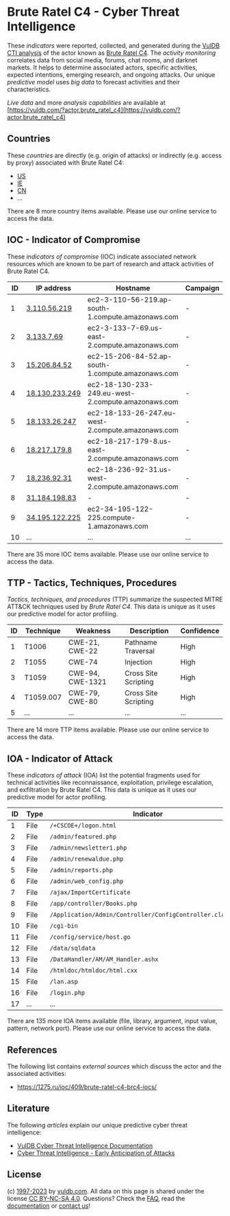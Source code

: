# Brute Ratel C4 - Cyber Threat Intelligence

These _indicators_ were reported, collected, and generated during the [VulDB CTI analysis](https://vuldb.com/?kb.cti) of the actor known as [Brute Ratel C4](https://vuldb.com/?actor.brute_ratel_c4). The _activity monitoring_ correlates data from social media, forums, chat rooms, and darknet markets. It helps to determine associated actors, specific activities, expected intentions, emerging research, and ongoing attacks. Our unique _predictive model_ uses _big data_ to forecast activities and their characteristics.

_Live data_ and more _analysis capabilities_ are available at [https://vuldb.com/?actor.brute_ratel_c4](https://vuldb.com/?actor.brute_ratel_c4)

## Countries

These _countries_ are directly (e.g. origin of attacks) or indirectly (e.g. access by proxy) associated with Brute Ratel C4:

* [US](https://vuldb.com/?country.us)
* [IE](https://vuldb.com/?country.ie)
* [CN](https://vuldb.com/?country.cn)
* ...

There are 8 more country items available. Please use our online service to access the data.

## IOC - Indicator of Compromise

These _indicators of compromise_ (IOC) indicate associated network resources which are known to be part of research and attack activities of Brute Ratel C4.

ID | IP address | Hostname | Campaign | Confidence
-- | ---------- | -------- | -------- | ----------
1 | [3.110.56.219](https://vuldb.com/?ip.3.110.56.219) | ec2-3-110-56-219.ap-south-1.compute.amazonaws.com | - | Medium
2 | [3.133.7.69](https://vuldb.com/?ip.3.133.7.69) | ec2-3-133-7-69.us-east-2.compute.amazonaws.com | - | Medium
3 | [15.206.84.52](https://vuldb.com/?ip.15.206.84.52) | ec2-15-206-84-52.ap-south-1.compute.amazonaws.com | - | Medium
4 | [18.130.233.249](https://vuldb.com/?ip.18.130.233.249) | ec2-18-130-233-249.eu-west-2.compute.amazonaws.com | - | Medium
5 | [18.133.26.247](https://vuldb.com/?ip.18.133.26.247) | ec2-18-133-26-247.eu-west-2.compute.amazonaws.com | - | Medium
6 | [18.217.179.8](https://vuldb.com/?ip.18.217.179.8) | ec2-18-217-179-8.us-east-2.compute.amazonaws.com | - | Medium
7 | [18.236.92.31](https://vuldb.com/?ip.18.236.92.31) | ec2-18-236-92-31.us-west-2.compute.amazonaws.com | - | Medium
8 | [31.184.198.83](https://vuldb.com/?ip.31.184.198.83) | - | - | High
9 | [34.195.122.225](https://vuldb.com/?ip.34.195.122.225) | ec2-34-195-122-225.compute-1.amazonaws.com | - | Medium
10 | ... | ... | ... | ...

There are 35 more IOC items available. Please use our online service to access the data.

## TTP - Tactics, Techniques, Procedures

_Tactics, techniques, and procedures_ (TTP) summarize the suspected MITRE ATT&CK techniques used by _Brute Ratel C4_. This data is unique as it uses our predictive model for actor profiling.

ID | Technique | Weakness | Description | Confidence
-- | --------- | -------- | ----------- | ----------
1 | T1006 | CWE-21, CWE-22 | Pathname Traversal | High
2 | T1055 | CWE-74 | Injection | High
3 | T1059 | CWE-94, CWE-1321 | Cross Site Scripting | High
4 | T1059.007 | CWE-79, CWE-80 | Cross Site Scripting | High
5 | ... | ... | ... | ...

There are 14 more TTP items available. Please use our online service to access the data.

## IOA - Indicator of Attack

These _indicators of attack_ (IOA) list the potential fragments used for technical activities like reconnaissance, exploitation, privilege escalation, and exfiltration by Brute Ratel C4. This data is unique as it uses our predictive model for actor profiling.

ID | Type | Indicator | Confidence
-- | ---- | --------- | ----------
1 | File | `/+CSCOE+/logon.html` | High
2 | File | `/admin/featured.php` | High
3 | File | `/admin/newsletter1.php` | High
4 | File | `/admin/renewaldue.php` | High
5 | File | `/admin/reports.php` | High
6 | File | `/admin/web_config.php` | High
7 | File | `/ajax/ImportCertificate` | High
8 | File | `/app/controller/Books.php` | High
9 | File | `/Application/Admin/Controller/ConfigController.class.php` | High
10 | File | `/cgi-bin` | Medium
11 | File | `/config/service/host.go` | High
12 | File | `/data/sqldata` | High
13 | File | `/DataHandler/AM/AM_Handler.ashx` | High
14 | File | `/htmldoc/htmldoc/html.cxx` | High
15 | File | `/lan.asp` | Medium
16 | File | `/login.php` | Medium
17 | ... | ... | ...

There are 135 more IOA items available (file, library, argument, input value, pattern, network port). Please use our online service to access the data.

## References

The following list contains _external sources_ which discuss the actor and the associated activities:

* https://1275.ru/ioc/409/brute-ratel-c4-brc4-iocs/

## Literature

The following _articles_ explain our unique predictive cyber threat intelligence:

* [VulDB Cyber Threat Intelligence Documentation](https://vuldb.com/?kb.cti)
* [Cyber Threat Intelligence - Early Anticipation of Attacks](https://www.scip.ch/en/?labs.20201022)

## License

(c) [1997-2023](https://vuldb.com/?kb.changelog) by [vuldb.com](https://vuldb.com/?kb.about). All data on this page is shared under the license [CC BY-NC-SA 4.0](https://creativecommons.org/licenses/by-nc-sa/4.0/). Questions? Check the [FAQ](https://vuldb.com/?kb.faq), read the [documentation](https://vuldb.com/?kb) or [contact us](https://vuldb.com/?contact)!
